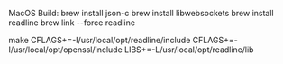 MacOS Build:
brew install json-c
brew install libwebsockets
brew install readline
brew link --force readline

make CFLAGS+=-I/usr/local/opt/readline/include CFLAGS+=-I/usr/local/opt/openssl/include LIBS+=-L/usr/local/opt/readline/lib